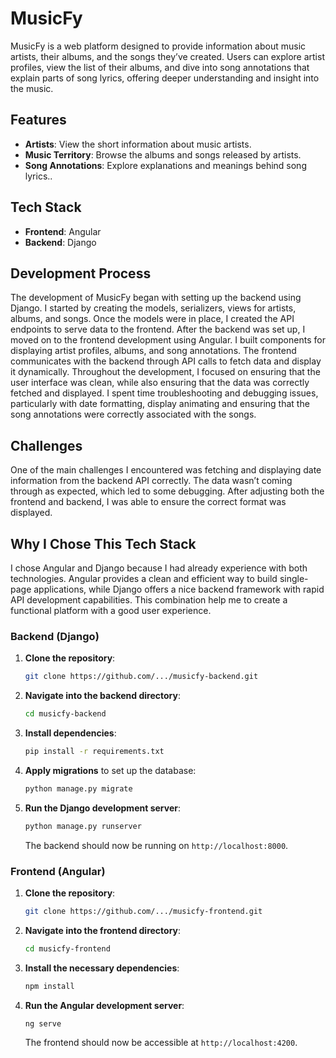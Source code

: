 # MusicFy

MusicFy is a web platform designed to provide information about music artists, their albums, and the songs they’ve created. Users can explore artist profiles, view the list of their albums, and dive into song annotations that explain parts of song lyrics, offering deeper understanding and insight into the music.

## Features
- **Artists**: View the short information about music artists.
- **Music Territory**: Browse the albums and songs released by artists.
- **Song Annotations**: Explore explanations and meanings behind song lyrics..

## Tech Stack
- **Frontend**: Angular
- **Backend**: Django

## Development Process
The development of MusicFy began with setting up the backend using Django. I started by creating the models, serializers, views for artists, albums, and songs. Once the models were in place, I created the API endpoints to serve data to the frontend.
After the backend was set up, I moved on to the frontend development using Angular. I built components for displaying artist profiles, albums, and song annotations. The frontend communicates with the backend through API calls to fetch data and display it dynamically. Throughout the development, I focused on ensuring that the user interface was clean, while also ensuring that the data was correctly fetched and displayed. I spent time troubleshooting and debugging issues, particularly with date formatting, display animating and ensuring that the song annotations were correctly associated with the songs.

## Challenges
One of the main challenges I encountered was fetching and displaying date information from the backend API correctly. The data wasn’t coming through as expected, which led to some debugging. After adjusting both the frontend and backend, I was able to ensure the correct format was displayed.

## Why I Chose This Tech Stack
I chose Angular and Django because I had already experience with both technologies. Angular provides a clean and efficient way to build single-page applications, while Django offers a nice backend framework with rapid API development capabilities. This combination help me to create a functional platform with a good user experience.

### Backend (Django)
1. **Clone the repository**:
   ```bash
   git clone https://github.com/.../musicfy-backend.git
   ```
2. **Navigate into the backend directory**:
   ```bash
   cd musicfy-backend
   ```
3. **Install dependencies**:
   ```bash
   pip install -r requirements.txt
   ```
4. **Apply migrations** to set up the database:
   ```bash
   python manage.py migrate
   ```
5. **Run the Django development server**:
   ```bash
   python manage.py runserver
   ```
   The backend should now be running on `http://localhost:8000`.

### Frontend (Angular)
1. **Clone the repository**:
   ```bash
   git clone https://github.com/.../musicfy-frontend.git
   ```
2. **Navigate into the frontend directory**:
   ```bash
   cd musicfy-frontend
   ```
3. **Install the necessary dependencies**:
   ```bash
   npm install
   ```
4. **Run the Angular development server**:
   ```bash
   ng serve
   ```
   The frontend should now be accessible at `http://localhost:4200`.
